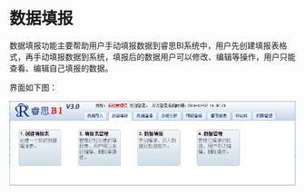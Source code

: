 # 数据填报

数据填报功能主要帮助用户手动填报数据到睿思BI系统中，用户先创建填报表格式，再手动填报数据到系统，填报后的数据用户可以修改、编辑等操作，用户只能查看、编辑自己填报的数据。

界面如下图：

![数据填报](QQ图片20161207154022.png)